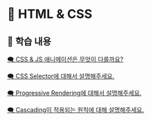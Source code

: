 # 🔖 HTML & CSS

## 📖 학습 내용

[🗨️ CSS & JS 애니메이션은 무엇이 다를까요?](animation_css&js.md)

[🗨️ CSS Selector에 대해서 설명해주세요.](css_selector.md)

[🗨️ Progressive Rendering에 대해서 설명해주세요.](progressive_rendering.md)

[🗨️ Cascading이 적용되는 원칙에 대해 설명해주세요.](./cascading.md)